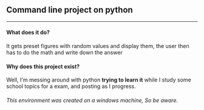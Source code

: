 ## Command line project on python
---

#### What does it do?

It gets preset figures with random values and display them, the user then has to do the math and write down the answer

#### Why does this project exist?

Well, I'm messing around with python **trying to learn it** while I study some school topics for a exam, and posting as I progress.

###### This environment was created on a windows machine, So be aware.